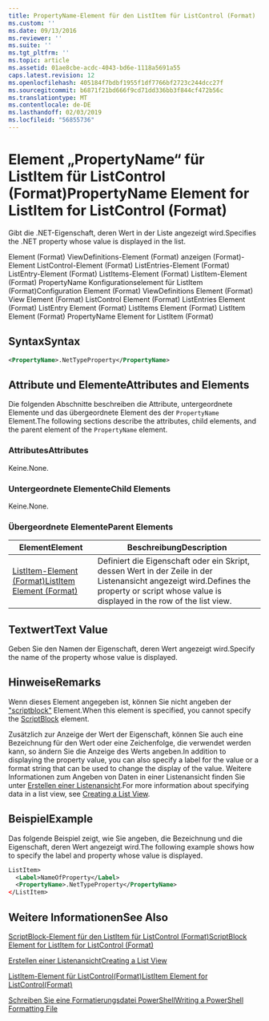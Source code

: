 ```yaml
---
title: PropertyName-Element für den ListItem für ListControl (Format) | Microsoft-Dokumentation
ms.custom: ''
ms.date: 09/13/2016
ms.reviewer: ''
ms.suite: ''
ms.tgt_pltfrm: ''
ms.topic: article
ms.assetid: 01ae8cbe-acdc-4043-bd6e-1118a5691a55
caps.latest.revision: 12
ms.openlocfilehash: 405184f7bdbf1955f1df7766bf2723c244dcc27f
ms.sourcegitcommit: b6871f21bd666f9cd71dd336bb3f844cf472b56c
ms.translationtype: MT
ms.contentlocale: de-DE
ms.lasthandoff: 02/03/2019
ms.locfileid: "56855736"
---
```

# <a name="propertyname-element-for-listitem-for-listcontrol-format"></a><span data-ttu-id="de5d4-102">Element „PropertyName“ für ListItem für ListControl (Format)</span><span class="sxs-lookup"><span data-stu-id="de5d4-102">PropertyName Element for ListItem for ListControl (Format)</span></span>

<span data-ttu-id="de5d4-103">Gibt die .NET-Eigenschaft, deren Wert in der Liste angezeigt wird.</span><span class="sxs-lookup"><span data-stu-id="de5d4-103">Specifies the .NET property whose value is displayed in the list.</span></span>

<span data-ttu-id="de5d4-104">Element (Format) ViewDefinitions-Element (Format) anzeigen (Format)-Element ListControl-Element (Format) ListEntries-Element (Format) ListEntry-Element (Format) ListItems-Element (Format) ListItem-Element (Format) PropertyName Konfigurationselement für ListItem (Format)</span><span class="sxs-lookup"><span data-stu-id="de5d4-104">Configuration Element (Format) ViewDefinitions Element (Format) View Element (Format) ListControl Element (Format) ListEntries Element (Format) ListEntry Element (Format) ListItems Element (Format) ListItem Element (Format) PropertyName Element for ListItem (Format)</span></span>

## <a name="syntax"></a><span data-ttu-id="de5d4-105">Syntax</span><span class="sxs-lookup"><span data-stu-id="de5d4-105">Syntax</span></span>

```xml
<PropertyName>.NetTypeProperty</PropertyName>
```

## <a name="attributes-and-elements"></a><span data-ttu-id="de5d4-106">Attribute und Elemente</span><span class="sxs-lookup"><span data-stu-id="de5d4-106">Attributes and Elements</span></span>

<span data-ttu-id="de5d4-107">Die folgenden Abschnitte beschreiben die Attribute, untergeordnete Elemente und das übergeordnete Element des der `PropertyName` Element.</span><span class="sxs-lookup"><span data-stu-id="de5d4-107">The following sections describe the attributes, child elements, and the parent element of the `PropertyName` element.</span></span>

### <a name="attributes"></a><span data-ttu-id="de5d4-108">Attributes</span><span class="sxs-lookup"><span data-stu-id="de5d4-108">Attributes</span></span>

<span data-ttu-id="de5d4-109">Keine.</span><span class="sxs-lookup"><span data-stu-id="de5d4-109">None.</span></span>

### <a name="child-elements"></a><span data-ttu-id="de5d4-110">Untergeordnete Elemente</span><span class="sxs-lookup"><span data-stu-id="de5d4-110">Child Elements</span></span>

<span data-ttu-id="de5d4-111">Keine.</span><span class="sxs-lookup"><span data-stu-id="de5d4-111">None.</span></span>

### <a name="parent-elements"></a><span data-ttu-id="de5d4-112">Übergeordnete Elemente</span><span class="sxs-lookup"><span data-stu-id="de5d4-112">Parent Elements</span></span>

|<span data-ttu-id="de5d4-113">Element</span><span class="sxs-lookup"><span data-stu-id="de5d4-113">Element</span></span>|<span data-ttu-id="de5d4-114">Beschreibung</span><span class="sxs-lookup"><span data-stu-id="de5d4-114">Description</span></span>|
|-------------|-----------------|
|[<span data-ttu-id="de5d4-115">ListItem-Element (Format)</span><span class="sxs-lookup"><span data-stu-id="de5d4-115">ListItem Element (Format)</span></span>](./listitem-element-for-listitems-for-listcontrol-format.md)|<span data-ttu-id="de5d4-116">Definiert die Eigenschaft oder ein Skript, dessen Wert in der Zeile in der Listenansicht angezeigt wird.</span><span class="sxs-lookup"><span data-stu-id="de5d4-116">Defines the property or script whose value is displayed in the row of the list view.</span></span>|

## <a name="text-value"></a><span data-ttu-id="de5d4-117">Textwert</span><span class="sxs-lookup"><span data-stu-id="de5d4-117">Text Value</span></span>

<span data-ttu-id="de5d4-118">Geben Sie den Namen der Eigenschaft, deren Wert angezeigt wird.</span><span class="sxs-lookup"><span data-stu-id="de5d4-118">Specify the name of the property whose value is displayed.</span></span>

## <a name="remarks"></a><span data-ttu-id="de5d4-119">Hinweise</span><span class="sxs-lookup"><span data-stu-id="de5d4-119">Remarks</span></span>

<span data-ttu-id="de5d4-120">Wenn dieses Element angegeben ist, können Sie nicht angeben der ["scriptblock"](./scriptblock-element-for-listitem-for-listcontrol-format.md) Element.</span><span class="sxs-lookup"><span data-stu-id="de5d4-120">When this element is specified, you cannot specify the [ScriptBlock](./scriptblock-element-for-listitem-for-listcontrol-format.md) element.</span></span>

<span data-ttu-id="de5d4-121">Zusätzlich zur Anzeige der Wert der Eigenschaft, können Sie auch eine Bezeichnung für den Wert oder eine Zeichenfolge, die verwendet werden kann, so ändern Sie die Anzeige des Werts angeben.</span><span class="sxs-lookup"><span data-stu-id="de5d4-121">In addition to displaying the property value, you can also specify a label for the value or a format string that can be used to change the display of the value.</span></span> <span data-ttu-id="de5d4-122">Weitere Informationen zum Angeben von Daten in einer Listenansicht finden Sie unter [Erstellen einer Listenansicht](./creating-a-list-view.md).</span><span class="sxs-lookup"><span data-stu-id="de5d4-122">For more information about specifying data in a list view, see [Creating a List View](./creating-a-list-view.md).</span></span>

## <a name="example"></a><span data-ttu-id="de5d4-123">Beispiel</span><span class="sxs-lookup"><span data-stu-id="de5d4-123">Example</span></span>

<span data-ttu-id="de5d4-124">Das folgende Beispiel zeigt, wie Sie angeben, die Bezeichnung und die Eigenschaft, deren Wert angezeigt wird.</span><span class="sxs-lookup"><span data-stu-id="de5d4-124">The following example shows how to specify the label and property whose value is displayed.</span></span>

```xml
ListItem>
  <Label>NameOfProperty</Label>
  <PropertyName>.NetTypeProperty</PropertyName>
</ListItem>

```

## <a name="see-also"></a><span data-ttu-id="de5d4-125">Weitere Informationen</span><span class="sxs-lookup"><span data-stu-id="de5d4-125">See Also</span></span>

[<span data-ttu-id="de5d4-126">ScriptBlock-Element für den ListItem für ListControl (Format)</span><span class="sxs-lookup"><span data-stu-id="de5d4-126">ScriptBlock Element for ListItem for ListControl (Format)</span></span>](./scriptblock-element-for-listitem-for-listcontrol-format.md)

[<span data-ttu-id="de5d4-127">Erstellen einer Listenansicht</span><span class="sxs-lookup"><span data-stu-id="de5d4-127">Creating a List View</span></span>](./creating-a-list-view.md)

[<span data-ttu-id="de5d4-128">ListItem-Element für ListControl(Format)</span><span class="sxs-lookup"><span data-stu-id="de5d4-128">ListItem Element for ListControl(Format)</span></span>](./listitem-element-for-listitems-for-listcontrol-format.md)

[<span data-ttu-id="de5d4-129">Schreiben Sie eine Formatierungsdatei PowerShell</span><span class="sxs-lookup"><span data-stu-id="de5d4-129">Writing a PowerShell Formatting File</span></span>](./writing-a-powershell-formatting-file.md)
